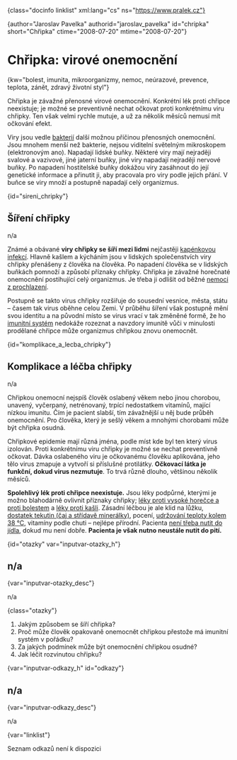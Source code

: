 
{class="docinfo linklist" xml:lang="cs" ns="https://www.pralek.cz"}

{author="Jaroslav Pavelka" authorid="jaroslav_pavelka" id="chripka" short="Chřipka" ctime="2008-07-20" mtime="2008-07-20"}

# Chřipka: virové onemocnění

{kw="bolest, imunita, mikroorganizmy, nemoc, neúrazové, prevence, teplota, zánět, zdravý životní styl"}

Chřipka je závažné přenosné virové onemocnění. Konkrétní lék proti chřipce neexistuje; je možné se preventivně nechat očkovat proti konkrétnímu viru chřipky. Ten však velmi rychle mutuje, a už za několik měsíců nemusí mít očkování efekt.

Viry jsou vedle [bakterií][1] další možnou příčinou přenosných onemocnění. Jsou mnohem menší než bakterie, nejsou viditelní světelným mikroskopem (elektronovým ano). Napadají lidské buňky. Některé viry mají nejraději svalové a vazivové, jiné jaterní buňky, jiné viry napadají nejraději nervové buňky. Po napadení hostitelské buňky dokážou viry zasáhnout do její genetické informace a přinutit ji, aby pracovala pro viry podle jejich přání. V buňce se viry množí a postupně napadají celý organizmus.

{id="sireni_chripky"}

## Šíření chřipky

n/a

Známé a obávané **viry chřipky se šíří mezi lidmi** nejčastěji [kapénkovou infekcí][2]. Hlavně kašlem a kýcháním jsou v lidských společenstvích viry chřipky přenášeny z člověka na člověka. Po napadení člověka se v lidských buňkách pomnoží a způsobí příznaky chřipky. Chřipka je závažné horečnaté onemocnění postihující celý organizmus. Je třeba ji odlišit od běžné [nemoci z prochlazení][3].

Postupně se takto virus chřipky rozšiřuje do sousední vesnice, města, státu – časem tak virus oběhne celou Zemi. V průběhu šíření však postupně mění svou identitu a na původní místo se virus vrací v tak změněné formě, že ho [imunitní systém][4] nedokáže rozeznat a navzdory imunitě vůči v minulosti prodělané chřipce může organizmus chřipkou znovu onemocnět.

{id="komplikace\_a\_lecba_chripky"}

## Komplikace a léčba chřipky

n/a

Chřipkou onemocní nejspíš člověk oslabený věkem nebo jinou chorobou, unavený, vyčerpaný, netrénovaný, trpící nedostatkem vitamínů, mající nízkou imunitu. Čím je pacient slabší, tím závažnější u něj bude průběh onemocnění. Pro člověka, který je sešlý věkem a mnohými chorobami může být chřipka osudná.

Chřipkové epidemie mají různá jména, podle míst kde byl ten který virus izolován. Proti konkrétnímu viru chřipky je možné se nechat preventivně očkovat. Dávka oslabeného viru je očkovanému člověku aplikována, jeho tělo virus zmapuje a vytvoří si příslušné protilátky. **Očkovací látka je funkční, dokud virus nezmutuje**. To trvá různě dlouho, většinou několik měsíců.

**Spolehlivý lék proti chřipce neexistuje.** Jsou léky podpůrné, kterými je možno blahodárně ovlivnit příznaky chřipky; [léky proti vysoké horečce a proti bolestem][5] a [léky proti kašli][6]. Zásadní léčbou je ale klid na lůžku, [dostatek tekutin (čaj a střídavě minerálky)][7], pocení, [udržování teploty kolem 38 °C][3], vitamíny podle chuti – nejlépe přírodní. Pacienta [není třeba nutit do jídla][8], dokud mu není dobře. **Pacienta je však nutno neustále nutit do pití.**

{id="otazky" var="inputvar-otazky_h"}

## n/a

{var="inputvar-otazky_desc"}

n/a

{class="otazky"}

  1. Jakým způsobem se šíří chřipka?
  2. Proč může člověk opakovaně onemocnět chřipkou přestože má imunitní systém v pořádku?
  3. Za jakých podmínek může být onemocnění chřipkou osudné?
  4. Jak léčit rozvinutou chřipku?

{var="inputvar-odkazy_h" id="odkazy"}

## n/a

{var="inputvar-odkazy_desc"}

n/a

{var="linklist"}

Seznam odkazů není k dispozici

 [1]: mikroorganizmy
 [2]: ryma_a_smrkani
 [3]: teplota
 [4]: imunita
 [5]: leky_proti_bolesti
 [6]: kasel_a_typy_kasle
 [7]: vodni_rezim
 [8]: funkcni_poruchy_traveni

